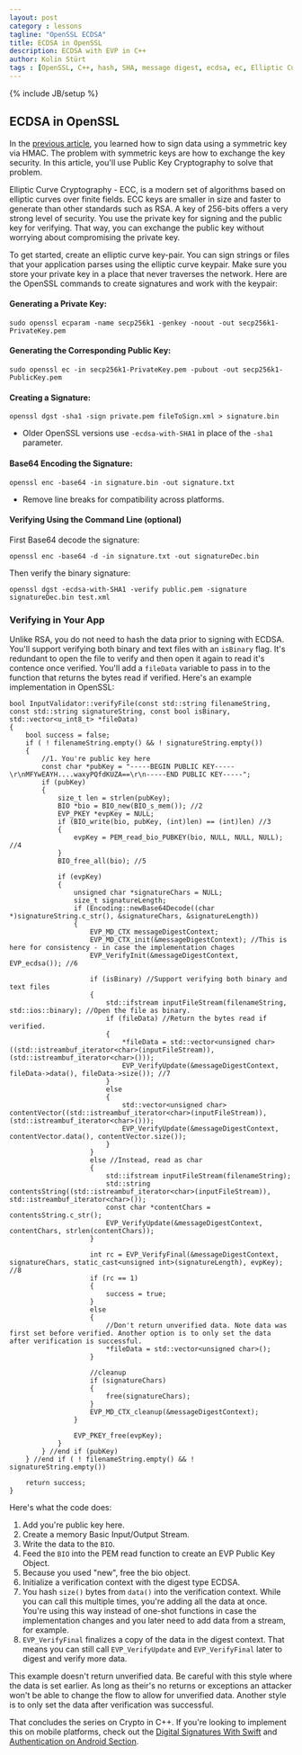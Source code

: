 ```yaml
---
layout: post
category : lessons
tagline: "OpenSSL ECDSA"
title: ECDSA in OpenSSL
description: ECDSA with EVP in C++
author: Kolin Stürt
tags : [OpenSSL, C++, hash, SHA, message digest, ecdsa, ec, Elliptic Curve Cryptography]
---
```

{% include JB/setup %}

## ECDSA in OpenSSL

In the [previous article](https://kolinsturt.github.io/lessons/2013/04/02/hmac_in_openssl), you learned how to sign data using a symmetric key via HMAC. The problem with symmetric keys are how to exchange the key security. In this article, you'll use Public Key Cryptography to solve that problem. 

Elliptic Curve Cryptography - ECC, is a modern set of algorithms based on elliptic curves over finite fields. ECC keys are smaller in size and faster to generate than other standards such as RSA. A key of 256-bits offers a very strong level of security. You use the private key for signing and the public key for verifying. That way, you can exchange the public key without worrying about compromising the private key.

To get started, create an elliptic curve key-pair. You can sign strings or files that your application parses using the elliptic curve keypair. Make sure you store your private key in a place that never traverses the network. Here are the OpenSSL commands to create signatures and work with the keypair:

#### Generating a Private Key:

    sudo openssl ecparam -name secp256k1 -genkey -noout -out secp256k1-PrivateKey.pem

#### Generating the Corresponding Public Key:

    sudo openssl ec -in secp256k1-PrivateKey.pem -pubout -out secp256k1-PublicKey.pem

#### Creating a Signature:

    openssl dgst -sha1 -sign private.pem fileToSign.xml > signature.bin

* Older OpenSSL versions use `-ecdsa-with-SHA1` in place of the `-sha1` parameter.

#### Base64 Encoding the Signature:

    openssl enc -base64 -in signature.bin -out signature.txt

* Remove line breaks for compatibility across platforms.

#### Verifying Using the Command Line (optional)

First Base64 decode the signature:

    openssl enc -base64 -d -in signature.txt -out signatureDec.bin

Then verify the binary signature:

    openssl dgst -ecdsa-with-SHA1 -verify public.pem -signature signatureDec.bin test.xml
  
### Verifying in Your App

Unlike RSA, you do not need to hash the data prior to signing with ECDSA. You'll support verifying both binary and text files with an `isBinary` flag. It's redundant to open the file to verify and then open it again to read it's contence once verified. You'll add a `fileData` variable to pass in to the function that returns the bytes read if verified. Here's an example implementation in OpenSSL:

    bool InputValidator::verifyFile(const std::string filenameString, const std::string signatureString, const bool isBinary, std::vector<u_int8_t> *fileData)
    {
        bool success = false;
        if ( ! filenameString.empty() && ! signatureString.empty())
        {
            //1. You're public key here
            const char *pubKey = "-----BEGIN PUBLIC KEY-----\r\nMFYwEAYH....waxyPQfdKUZA==\r\n-----END PUBLIC KEY-----";
            if (pubKey)
            {
                size_t len = strlen(pubKey);
                BIO *bio = BIO_new(BIO_s_mem()); //2
                EVP_PKEY *evpKey = NULL;
                if (BIO_write(bio, pubKey, (int)len) == (int)len) //3
                {
                    evpKey = PEM_read_bio_PUBKEY(bio, NULL, NULL, NULL); //4
                }
                BIO_free_all(bio); //5
                
                if (evpKey)
                {
                    unsigned char *signatureChars = NULL;
                    size_t signatureLength;
                    if (Encoding::newBase64Decode((char *)signatureString.c_str(), &signatureChars, &signatureLength))
                    {
                        EVP_MD_CTX messageDigestContext;
                        EVP_MD_CTX_init(&messageDigestContext); //This is here for consistency - in case the implementation chages
                        EVP_VerifyInit(&messageDigestContext, EVP_ecdsa()); //6
                        
                        if (isBinary) //Support verifying both binary and text files
                        {
                            std::ifstream inputFileStream(filenameString, std::ios::binary); //Open the file as binary.
                            if (fileData) //Return the bytes read if verified.
                            {
                                *fileData = std::vector<unsigned char>((std::istreambuf_iterator<char>(inputFileStream)),(std::istreambuf_iterator<char>()));
                                EVP_VerifyUpdate(&messageDigestContext, fileData->data(), fileData->size()); //7
                            }
                            else
                            {
                                std::vector<unsigned char> contentVector((std::istreambuf_iterator<char>(inputFileStream)),(std::istreambuf_iterator<char>()));
                                EVP_VerifyUpdate(&messageDigestContext, contentVector.data(), contentVector.size());
                            }
                        }
                        else //Instead, read as char
                        {
                            std::ifstream inputFileStream(filenameString);
                            std::string contentsString((std::istreambuf_iterator<char>(inputFileStream)), std::istreambuf_iterator<char>());
                            const char *contentChars = contentsString.c_str();
                            EVP_VerifyUpdate(&messageDigestContext, contentChars, strlen(contentChars));
                        }
                        
                        int rc = EVP_VerifyFinal(&messageDigestContext, signatureChars, static_cast<unsigned int>(signatureLength), evpKey); //8
                        if (rc == 1)
                        {
                            success = true;
                        }
                        else
                        {
                            //Don't return unverified data. Note data was first set before verified. Another option is to only set the data after verification is successful.
                            *fileData = std::vector<unsigned char>();
                        }
                        
                        //cleanup
                        if (signatureChars)
                        {
                            free(signatureChars);
                        }
                        EVP_MD_CTX_cleanup(&messageDigestContext);
                    }
                    
                    EVP_PKEY_free(evpKey);
                }
            } //end if (pubKey)
        } //end if ( ! filenameString.empty() && ! signatureString.empty())
        
        return success;
    }
    
Here's what the code does:
1. Add you're public key here.
2. Create a memory Basic Input/Output Stream.
3. Write the data to the `BIO`.
4. Feed the `BIO` into the PEM read function to create an EVP Public Key Object.
5. Because you used "new", free the bio object.
6. Initialize a verification context with the digest type ECDSA.
7. You hash `size()` bytes from `data()` into the verification context. While you can call this multiple times, you're adding all the data at once. You're using this way instead of one-shot functions in case the implementation changes and you later need to add data from a stream, for example.
8. `EVP_VerifyFinal` finalizes a copy of the data in the digest context. That means you can still call `EVP_VerifyUpdate` and `EVP_VerifyFinal` later to digest and verify more data.
 
This example doesn't return unverified data. Be careful with this style where the data is set earlier. As long as their's no returns or exceptions an attacker won't be able to change the flow to allow for unverified data. Another style is to only set the data after verification was successful.
    
That concludes the series on Crypto in C++. If you're looking to implement this on mobile platforms, check out the [Digital Signatures With Swift](http://code.tutsplus.com/tutorials/creating-digital-signatures-with-swift--cms-29287?_ga=2.107394370.151438550.1591542137-2011297255.1591542137) and [Authentication on Android Section](https://www.raywenderlich.com/10056112-securing-network-data-tutorial-for-android#toc-anchor-010).
